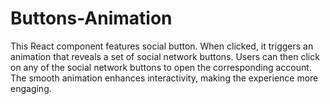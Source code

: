 # Buttons-Animation
This React component features social button. When clicked, it triggers an animation that reveals a set of social network buttons. Users can then click on any of the social network buttons to open the corresponding account. The smooth animation enhances interactivity, making the experience more engaging.
